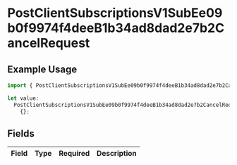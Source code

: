 # PostClientSubscriptionsV1SubEe09b0f9974f4deeB1b34ad8dad2e7b2CancelRequest

## Example Usage

```typescript
import { PostClientSubscriptionsV1SubEe09b0f9974f4deeB1b34ad8dad2e7b2CancelRequest } from "@dhaba/safepay-ts/models/operations";

let value:
  PostClientSubscriptionsV1SubEe09b0f9974f4deeB1b34ad8dad2e7b2CancelRequest =
    {};
```

## Fields

| Field       | Type        | Required    | Description |
| ----------- | ----------- | ----------- | ----------- |